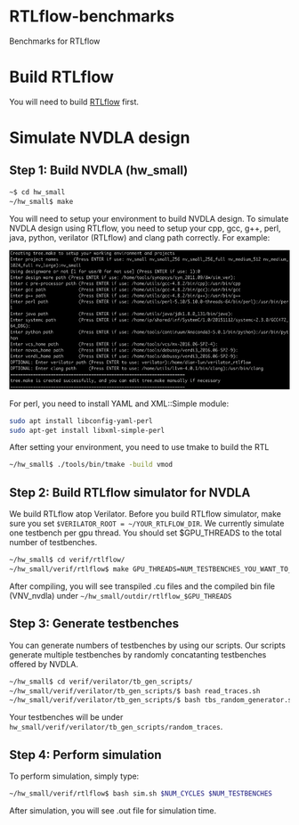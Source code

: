 # RTLflow-benchmarks
Benchmarks for RTLflow

# Build RTLflow
You will need to build [RTLflow](https://github.com/dian-lun-lin/verilator) first.

# Simulate NVDLA design


## Step 1: Build NVDLA (hw_small)
```bash
~$ cd hw_small
~/hw_small$ make
```
You will need to setup your environment to build NVDLA design. To simulate NVDLA design using RTLflow, you need to setup your cpp, gcc, g++, perl, java, python, verilator (RTLflow) and clang path correctly. For example:
<p align=center>
<img src="./img/env.png" width="725" height="250"/>
</p>

For perl, you need to install YAML and XML::Simple module:
```bash
sudo apt install libconfig-yaml-perl
sudo apt-get install libxml-simple-perl
```

After setting your environment, you need to use tmake to build the RTL

```bash
~/hw_small$ ./tools/bin/tmake -build vmod
```

## Step 2: Build RTLflow simulator for NVDLA
We build RTLflow atop Verilator. Before you build RTLflow simulator, make sure you set ```$VERILATOR_ROOT = ~/YOUR_RTLFLOW_DIR```.
We currently simulate one testbench per gpu thread. You should set $GPU_THREADS to the total number of testbenches.
 ```bash
 ~/hw_small$ cd verif/rtlflow/
 ~/hw_small/verif/rtlflow$ make GPU_THREADS=NUM_TESTBENCHES_YOU_WANT_TO_SIMULATE
 ```
 After compiling, you will see transpiled .cu files and the compiled bin file (VNV_nvdla) under ```~/hw_small/outdir/rtlflow_$GPU_THREADS```

## Step 3: Generate testbenches
You can generate numbers of testbenches by using our scripts. Our scripts generate multiple testbenches by randomly concatanting testbenches offered by NVDLA.

```bash
~/hw_small$ cd verif/verilator/tb_gen_scripts/
~/hw_small/verif/verilator/tb_gen_scripts/$ bash read_traces.sh
~/hw_small/verif/verilator/tb_gen_scripts/$ bash tbs_random_generator.sh NUMBER_OF_TESTBENCHES_YOU_WANT
```
Your testbenches will be under ```hw_small/verif/verilator/tb_gen_scripts/random_traces```.

## Step 4: Perform simulation
To perform simulation, simply type:
```bash
~/hw_small/verif/rtlflow$ bash sim.sh $NUM_CYCLES $NUM_TESTBENCHES
```
After simulation, you will see .out file for simulation time.


